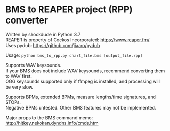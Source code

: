 # BMS to REAPER project (RPP) converter
Written by shockdude in Python 3.7\
REAPER is property of Cockos Incorporated: https://www.reaper.fm/ \
Uses pydub: https://github.com/jiaaro/pydub

Usage: `python bms_to_rpp.py chart_file.bms [output_file.rpp]`

Supports WAV keysounds.\
If your BMS does not include WAV keysounds, recommend converting them to WAV first.\
OGG keysounds supported only if ffmpeg is installed, and processing will be very slow.

Supports BPMs, extended BPMs, measure lengths/time signatures, and STOPs.\
Negative BPMs untested. Other BMS features may not be implemented.

Major props to the BMS command memo: http://hitkey.nekokan.dyndns.info/cmds.htm
